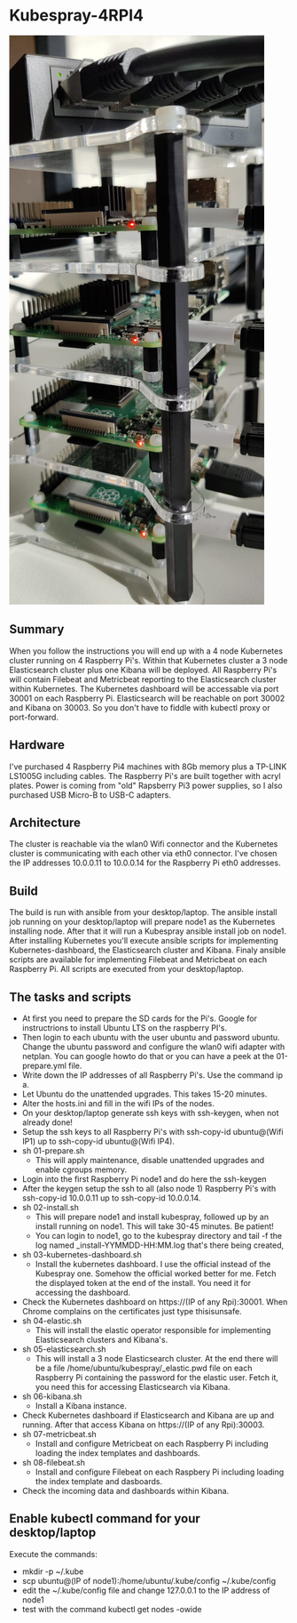 # Kubespray-4RPI4
![alt text](https://github.com/bpcvdhelm/Kubespray-4RPI4/blob/main/Rpi4Cluster.jpeg?raw=true)
## Summary
When you follow the instructions you will end up with a 4 node Kubernetes cluster running on 4 Raspberry Pi's. Within that Kubernetes cluster a 3 node Elasticsearch cluster plus one Kibana will be deployed. All Raspberry Pi's will contain Filebeat and Metricbeat reporting to the Elasticsearch cluster within Kubernetes.
The Kubernetes dashboard will be accessable via port 30001 on each Raspberry Pi. Elasticsearch will be reachable on port 30002 and Kibana on 30003. So you don't have to fiddle with kubectl proxy or port-forward.

## Hardware
I've purchased 4 Raspberry Pi4 machines with 8Gb memory plus a TP-LINK LS1005G including cables. The Raspberry Pi's are built together with acryl plates. Power is coming from "old" Rapsberry Pi3 power supplies, so I also purchased USB Micro-B to USB-C adapters.

## Architecture
The cluster is reachable via the wlan0 Wifi connector and the Kubernetes cluster is communicating with each other via eth0 connector. I've chosen the IP addresses 10.0.0.11 to 10.0.0.14 for the Raspberry Pi eth0 addresses.

## Build
The build is run with ansible from your desktop/laptop. The ansible install job running on your desktop/laptop will prepare node1 as the Kubernetes installing node. After that it will run a Kubespray ansible install job on node1. After installing Kubernetes you'll execute ansible scripts for implementing Kubernetes-dashboard, the Elasticsearch cluster and Kibana. Finaly ansible scripts are available for implementing Filebeat and Metricbeat on each Raspberry Pi. All scripts are executed from your desktop/laptop.

## The tasks and scripts
- At first you need to prepare the SD cards for the Pi's. Google for instructrions to install Ubuntu LTS on the raspberry PI's. 
- Then login to each ubuntu with the user ubuntu and password ubuntu. Change the ubuntu password and configure the wlan0 wifi adapter with netplan. You can google howto do that or you can have a peek at the 01-prepare.yml file.
- Write down the IP addresses of all Raspberry Pi's. Use the command ip a.
- Let Ubuntu do the unattended upgrades. This takes 15-20 minutes.
- Alter the hosts.ini and fill in the wifi IPs of the nodes.
- On your desktop/laptop generate ssh keys with ssh-keygen, when not already done!
- Setup the ssh keys to all Raspberry Pi's with ssh-copy-id ubuntu@(Wifi IP1) up to ssh-copy-id ubuntu@(Wifi IP4).
- sh 01-prepare.sh
  - This will apply maintenance, disable unattended upgrades and enable cgroups memory.
- Login into the first Raspberry Pi node1 and do here the ssh-keygen
- After the keygen setup the ssh to all (also node 1) Raspberry Pi's with ssh-copy-id 10.0.0.11 up to ssh-copy-id 10.0.0.14.
- sh 02-install.sh
  - This will prepare node1 and install kubespray, followed up by an install running on node1. This will take 30-45 minutes. Be patient!
  - You can login to node1, go to the kubespray directory and tail -f the log named _install-YYMMDD-HH:MM.log that's there being created,
- sh 03-kubernetes-dashboard.sh
  - Install the kubernetes dashboard. I use the official instead of the Kubespray one. Somehow the official worked better for me. Fetch the displayed token at the end of the install. You need it for accessing the dashboard.
- Check the Kubernetes dashboard on https://(IP of any Rpi):30001. When Chrome complains on the certificates just type thisisunsafe. 
- sh 04-elastic.sh
  - This will install the elastic operator responsible for implementing Elasticsearch clusters and Kibana's.
- sh 05-elasticsearch.sh
  - This will install a 3 node Elasticsearch cluster. At the end there will be a file /home/ubuntu/kubespray/_elastic.pwd file on each Raspberry Pi containing the password for the elastic user. Fetch it, you need this for accessing Elasticsearch via Kibana.
- sh 06-kibana.sh
  - Install a Kibana instance.
- Check Kubernetes dashboard if Elasticsearch and Kibana are up and running. After that access Kibana on https://(IP of any Rpi):30003.
- sh 07-metricbeat.sh
  - Install and configure Metricbeat on each Raspberry Pi including loading the index templates and dashboards.
- sh 08-filebeat.sh
  - Install and configure Filebeat on each Raspbery Pi including loading the index template and dasboards.
- Check the incoming data and dashboards within Kibana.

## Enable kubectl command for your desktop/laptop
Execute the commands:
- mkdir -p ~/.kube
- scp ubuntu@(IP of node1):/home/ubuntu/.kube/config ~/.kube/config
- edit the ~/.kube/config file and change 127.0.0.1 to the IP address of node1
- test with the command kubectl get nodes -owide
